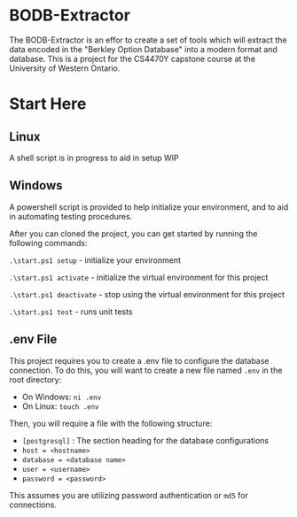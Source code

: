 # BODB-Extractor
The BODB-Extractor is an effor to create a set of tools which will extract the data encoded in the "Berkley Option Database" into a modern format and database.  This is a project for the CS4470Y capstone course at the University of Western Ontario.

# Start Here

## Linux
A shell script is in progress to aid in setup WIP

## Windows
A powershell script is provided to help initialize your environment, and to aid in automating testing procedures.

After you can cloned the project, you can get started by running the following commands:

`.\start.ps1 setup` - initialize your environment

`.\start.ps1 activate` - initialize the virtual environment for this project

`.\start.ps1 deactivate` - stop using the virtual environment for this project

`.\start.ps1 test` - runs unit tests

## .env File
This project requires you to create a .env file to configure the database connection.  To do this, you will want to create a new file named `.env` in the root directory:

- On Windows: `ni .env`
- On Linux: `touch .env`

Then, you will require a file with the following structure:
- `[postgresql]` : The section heading for the database configurations
- `host = <hostname>`
- `database = <database name>`
- `user = <username>`
- `password = <password>`

This assumes you are utilizing password authentication or `md5` for connections.